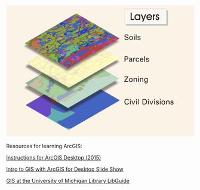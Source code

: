 ![Photo of slide showing soil, parcel, zoning, and civil divisions GIS layers](images/arcGISpresentation.png)

Resources for learning ArcGIS:

[Instructions for ArcGIS Desktop (2015)](https://docs.google.com/document/d/1MNovLQ6-L0dEcASjyVkQPDqBbryUI9wkwadlDZSBBMY/)

[Intro to GIS with ArcGIS for Desktop Slide Show](https://docs.google.com/presentation/d/1PfBUgwKO7AY3rz34YPd7xRsHoDlVApKdms66itQHCyo/)

[GIS at the University of Michigan Library LibGuide](http://guides.lib.umich.edu/c.php?g=283027&p=1885766)

